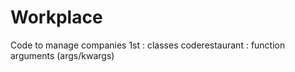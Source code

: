 # Workplace
Code to manage companies
1st : classes
coderestaurant : function arguments (args/kwargs)
